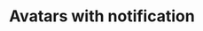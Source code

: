 ---
title: Avatars with notification
category: Application
paid: true
isActive: true
ltr: {"vue":{"vueCss":[],"vueTail":[]},"preview":"function App() {\n  return (\n    <div className=\"py-16 flex flex-wrap items-center justify-center gap-x-12\">\n        <div className=\"relative w-6 h-6\">\n            <span className=\"absolute -bottom-0.5 right-1 w-1.5 h-1.5 rounded-full border border-white bg-green-500\"></span>\n            <img src=\"https://randomuser.me/api/portraits/women/79.jpg\" className=\"w-full h-full rounded-full\" />\n        </div>\n      \n        <div className=\"relative w-8 h-8\">\n            <span className=\"absolute -bottom-0.5 right-1 w-2 h-2 rounded-full border border-white bg-green-500\"></span>\n            <img src=\"https://api.uifaces.co/our-content/donated/xZ4wg2Xj.jpg\" className=\"w-full h-full rounded-full\" />\n        </div>\n      \n        <div className=\"relative w-10 h-10\">\n            <span className=\"absolute -bottom-0.5 right-1 w-2.5 h-2.5 rounded-full border border-white bg-green-500\"></span>\n            <img src=\"https://images.unsplash.com/photo-1507003211169-0a1dd7228f2d?ixlib=rb-0.3.5&q=80&fm=jpg&crop=faces&fit=crop&h=200&w=200&s=a72ca28288878f8404a795f39642a46f\" className=\"w-full h-full rounded-full\" />\n        </div>\n      \n        <div className=\"relative w-12 h-12\">\n            <span className=\"absolute -bottom-0.5 right-1 w-3 h-3 rounded-full border border-white bg-green-500\"></span>\n            <img src=\"https://randomuser.me/api/portraits/men/86.jpg\" className=\"w-full h-full rounded-full\" />\n        </div>\n      \n        <div className=\"relative w-16 h-16\">\n            <span className=\"absolute -bottom-px right-1 w-4 h-4 rounded-full border border-white bg-green-500\"></span>\n            <img src=\"https://images.unsplash.com/photo-1510227272981-87123e259b17?ixlib=rb-0.3.5&q=80&fm=jpg&crop=faces&fit=crop&h=200&w=200&s=3759e09a5b9fbe53088b23c615b6312e\" className=\"w-full h-full rounded-full\" />\n        </div>\n    </div>\n)\n}","react":{"jsxCss":[],"jsxTail":[{"code":"export default () => (\n    <div className=\"flex items-center gap-x-12\">\n      // Avatar 1\n        <div className=\"relative w-6 h-6\">\n            <span className=\"absolute -bottom-0.5 right-1 w-1.5 h-1.5 rounded-full border border-white bg-green-500\"></span>\n            <img src=\"https://randomuser.me/api/portraits/women/79.jpg\" className=\"w-full h-full rounded-full\" />\n        </div>\n      // Avatar 2\n        <div className=\"relative w-8 h-8\">\n            <span className=\"absolute -bottom-0.5 right-1 w-2 h-2 rounded-full border border-white bg-green-500\"></span>\n            <img src=\"https://api.uifaces.co/our-content/donated/xZ4wg2Xj.jpg\" className=\"w-full h-full rounded-full\" />\n        </div>\n      // Avatar 3\n        <div className=\"relative w-10 h-10\">\n            <span className=\"absolute -bottom-0.5 right-1 w-2.5 h-2.5 rounded-full border border-white bg-green-500\"></span>\n            <img src=\"https://images.unsplash.com/photo-1507003211169-0a1dd7228f2d?ixlib=rb-0.3.5&q=80&fm=jpg&crop=faces&fit=crop&h=200&w=200&s=a72ca28288878f8404a795f39642a46f\" className=\"w-full h-full rounded-full\" />\n        </div>\n      // Avatar 4\n        <div className=\"relative w-12 h-12\">\n            <span className=\"absolute -bottom-0.5 right-1 w-3 h-3 rounded-full border border-white bg-green-500\"></span>\n            <img src=\"https://randomuser.me/api/portraits/men/86.jpg\" className=\"w-full h-full rounded-full\" />\n        </div>\n      // Avatar 5\n        <div className=\"relative w-16 h-16\">\n            <span className=\"absolute -bottom-px right-1 w-4 h-4 rounded-full border border-white bg-green-500\"></span>\n            <img src=\"https://images.unsplash.com/photo-1510227272981-87123e259b17?ixlib=rb-0.3.5&q=80&fm=jpg&crop=faces&fit=crop&h=200&w=200&s=3759e09a5b9fbe53088b23c615b6312e\" className=\"w-full h-full rounded-full\" />\n        </div>\n    </div>\n)","label":"App.jsx"}]}}
rtl: {"react":{"jsxTail":[{"label":"App.jsx","code":"export default () => (\n    <div className=\"flex items-center gap-x-12\">\n      // Avatar 1\n        <div className=\"relative w-6 h-6\">\n            <span className=\"absolute -bottom-0.5 right-1 w-1.5 h-1.5 rounded-full border border-white bg-green-500\"></span>\n            <img src=\"https://randomuser.me/api/portraits/women/79.jpg\" className=\"w-full h-full rounded-full\" />\n        </div>\n      // Avatar 2\n        <div className=\"relative w-8 h-8\">\n            <span className=\"absolute -bottom-0.5 right-1 w-2 h-2 rounded-full border border-white bg-green-500\"></span>\n            <img src=\"https://api.uifaces.co/our-content/donated/xZ4wg2Xj.jpg\" className=\"w-full h-full rounded-full\" />\n        </div>\n      // Avatar 3\n        <div className=\"relative w-10 h-10\">\n            <span className=\"absolute -bottom-0.5 right-1 w-2.5 h-2.5 rounded-full border border-white bg-green-500\"></span>\n            <img src=\"https://images.unsplash.com/photo-1507003211169-0a1dd7228f2d?ixlib=rb-0.3.5&q=80&fm=jpg&crop=faces&fit=crop&h=200&w=200&s=a72ca28288878f8404a795f39642a46f\" className=\"w-full h-full rounded-full\" />\n        </div>\n      // Avatar 4\n        <div className=\"relative w-12 h-12\">\n            <span className=\"absolute -bottom-0.5 right-1 w-3 h-3 rounded-full border border-white bg-green-500\"></span>\n            <img src=\"https://randomuser.me/api/portraits/men/86.jpg\" className=\"w-full h-full rounded-full\" />\n        </div>\n      // Avatar 5\n        <div className=\"relative w-16 h-16\">\n            <span className=\"absolute -bottom-px right-1 w-4 h-4 rounded-full border border-white bg-green-500\"></span>\n            <img src=\"https://images.unsplash.com/photo-1510227272981-87123e259b17?ixlib=rb-0.3.5&q=80&fm=jpg&crop=faces&fit=crop&h=200&w=200&s=3759e09a5b9fbe53088b23c615b6312e\" className=\"w-full h-full rounded-full\" />\n        </div>\n    </div>\n)"}],"jsxCss":[]},"vue":{"vueCss":[],"vueTail":[]},"preview":"function App() {\n  return (\n    <div className=\"py-16 flex flex-wrap items-center justify-center gap-x-12\">\n        <div className=\"relative w-6 h-6\">\n            <span className=\"absolute -bottom-0.5 right-1 w-1.5 h-1.5 rounded-full border border-white bg-green-500\"></span>\n            <img src=\"https://randomuser.me/api/portraits/women/79.jpg\" className=\"w-full h-full rounded-full\" />\n        </div>\n      \n        <div className=\"relative w-8 h-8\">\n            <span className=\"absolute -bottom-0.5 right-1 w-2 h-2 rounded-full border border-white bg-green-500\"></span>\n            <img src=\"https://api.uifaces.co/our-content/donated/xZ4wg2Xj.jpg\" className=\"w-full h-full rounded-full\" />\n        </div>\n      \n        <div className=\"relative w-10 h-10\">\n            <span className=\"absolute -bottom-0.5 right-1 w-2.5 h-2.5 rounded-full border border-white bg-green-500\"></span>\n            <img src=\"https://images.unsplash.com/photo-1507003211169-0a1dd7228f2d?ixlib=rb-0.3.5&q=80&fm=jpg&crop=faces&fit=crop&h=200&w=200&s=a72ca28288878f8404a795f39642a46f\" className=\"w-full h-full rounded-full\" />\n        </div>\n      \n        <div className=\"relative w-12 h-12\">\n            <span className=\"absolute -bottom-0.5 right-1 w-3 h-3 rounded-full border border-white bg-green-500\"></span>\n            <img src=\"https://randomuser.me/api/portraits/men/86.jpg\" className=\"w-full h-full rounded-full\" />\n        </div>\n      \n        <div className=\"relative w-16 h-16\">\n            <span className=\"absolute -bottom-px right-1 w-4 h-4 rounded-full border border-white bg-green-500\"></span>\n            <img src=\"https://images.unsplash.com/photo-1510227272981-87123e259b17?ixlib=rb-0.3.5&q=80&fm=jpg&crop=faces&fit=crop&h=200&w=200&s=3759e09a5b9fbe53088b23c615b6312e\" className=\"w-full h-full rounded-full\" />\n        </div>\n    </div>\n)\n}"}
slug: /avatars
id: 1f48ff01-e91c-4597-8c7b-ca5a7f080a8c
created_at: 1668945765926
---
